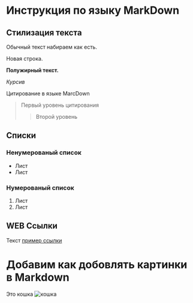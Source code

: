 # Инструкция по языку MarkDown

## Стилизация текста
Обычный текст набираем как есть.

Новая строка.

**Полужирный текст.**

*Курсив*

Цитирование в языке MarcDown
> Первый уровень цитирования
>> Второй уровень

## Списки
 ### Ненумерованый список
* Лист
* Лист

### Нумерованый список
1. Лист
2. Лист

## WEB Ссылки
Текст [пример ссылки](http.example.com "Всплывающая подсказка")

# Добавим как добовлять картинки в Markdown
Это кошка
![кошка](Cat.jpg)